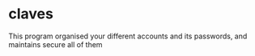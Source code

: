 # claves
This program organised your different accounts and its passwords, and maintains secure all of them
